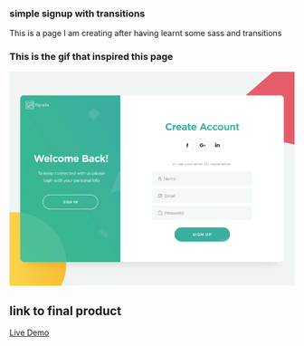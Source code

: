 ### simple signup with transitions
This is a page I am creating after having learnt some sass and transitions 


### This is the gif that inspired this page
![inspiration](dist/img/diprella_login.gif)

## link to final product
[Live Demo](https://byarustev.github.io/signup-animated-sass/dist/)